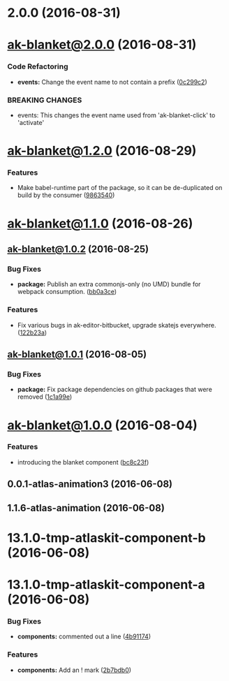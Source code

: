 <a name="2.0.0"></a>
# 2.0.0 (2016-08-31)



<a name="ak-blanket@2.0.0"></a>
# ak-blanket@2.0.0 (2016-08-31)


### Code Refactoring

* **events:** Change the event name to not contain a prefix ([0c299c2](https://bitbucket.org/atlassian/atlaskit/commits/0c299c2))


### BREAKING CHANGES

* events: This changes the event name used from 'ak-blanket-click' to 'activate'



<a name="ak-blanket@1.2.0"></a>
# ak-blanket@1.2.0 (2016-08-29)


### Features

* Make babel-runtime part of the package, so it can be de-duplicated on build by the consumer ([9863540](https://bitbucket.org/atlassian/atlaskit/commits/9863540))



<a name="ak-blanket@1.1.0"></a>
# ak-blanket@1.1.0 (2016-08-26)



<a name="ak-blanket@1.0.2"></a>
## ak-blanket@1.0.2 (2016-08-25)


### Bug Fixes

* **package:** Publish an extra commonjs-only (no UMD) bundle for webpack consumption. ([bb0a3ce](https://bitbucket.org/atlassian/atlaskit/commits/bb0a3ce))


### Features

* Fix various bugs in ak-editor-bitbucket, upgrade skatejs everywhere. ([122b23a](https://bitbucket.org/atlassian/atlaskit/commits/122b23a))



<a name="ak-blanket@1.0.1"></a>
## ak-blanket@1.0.1 (2016-08-05)


### Bug Fixes

* **package:** Fix package dependencies on github packages that were removed ([1c1a99e](https://bitbucket.org/atlassian/atlaskit/commits/1c1a99e))



<a name="ak-blanket@1.0.0"></a>
# ak-blanket@1.0.0 (2016-08-04)


### Features

* introducing the blanket component ([bc8c23f](https://bitbucket.org/atlassian/atlaskit/commits/bc8c23f))



<a name="0.0.1-atlas-animation3"></a>
## 0.0.1-atlas-animation3 (2016-06-08)



<a name="1.1.6-atlas-animation"></a>
## 1.1.6-atlas-animation (2016-06-08)



<a name="13.1.0-tmp-atlaskit-component-b"></a>
# 13.1.0-tmp-atlaskit-component-b (2016-06-08)



<a name="13.1.0-tmp-atlaskit-component-a"></a>
# 13.1.0-tmp-atlaskit-component-a (2016-06-08)


### Bug Fixes

* **components:** commented out a line ([4b91174](https://bitbucket.org/atlassian/atlaskit/commits/4b91174))


### Features

* **components:** Add an ! mark ([2b7bdb0](https://bitbucket.org/atlassian/atlaskit/commits/2b7bdb0))



